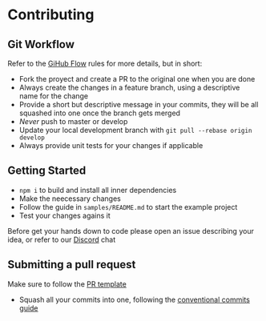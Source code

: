 # Contributing

## Git Workflow

Refer to the [GiHub Flow](https://guides.github.com/introduction/flow/) rules
for more details, but in short:

- Fork the proyect and create a PR to the original one when you are done
- Always create the changes in a feature branch, using a descriptive name for the change
- Provide a short but descriptive message in your commits, they will be all squashed into one once the branch gets merged
- *Never* push to master or develop
- Update your local development branch with `git pull --rebase origin develop`
- Always provide unit tests for your changes if applicable

## Getting Started

- `npm i` to build and install all inner dependencies
- Make the neecessary changes
- Follow the guide in `samples/README.md` to start the example project
- Test your changes agains it

Before get your hands down to code please open an issue describing your idea,
or refer to our [Discord](https://discord.gg/hG33TK) chat

## Submitting a pull request

Make sure to follow the [PR template](https://raw.githubusercontent.com/hyperledger-labs/convector/blob/develop/.github/PULL_REQUEST_TEMPLATE.md)

- Squash all your commits into one, following the [conventional commits guide](https://www.conventionalcommits.org/en/v1.0.0-beta.2/)
